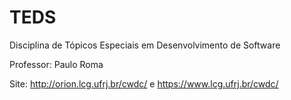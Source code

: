 # TEDS
Disciplina de Tópicos Especiais em Desenvolvimento de Software

Professor: Paulo Roma

Site: http://orion.lcg.ufrj.br/cwdc/ e https://www.lcg.ufrj.br/cwdc/
